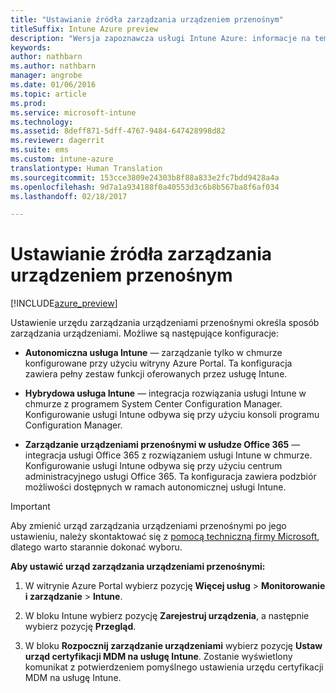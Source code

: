 ```yaml
---
title: "Ustawianie źródła zarządzania urządzeniem przenośnym"
titleSuffix: Intune Azure preview
description: "Wersja zapoznawcza usługi Intune Azure: informacje na temat ustawiania urzędu zarządzania urządzeniami przenośnymi w usłudze Intune. "
keywords: 
author: nathbarn
ms.author: nathbarn
manager: angrobe
ms.date: 01/06/2016
ms.topic: article
ms.prod: 
ms.service: microsoft-intune
ms.technology: 
ms.assetid: 8deff871-5dff-4767-9484-647428998d82
ms.reviewer: dagerrit
ms.suite: ems
ms.custom: intune-azure
translationtype: Human Translation
ms.sourcegitcommit: 153cce3809e24303b8f88a833e2fc7bdd9428a4a
ms.openlocfilehash: 9d7a1a934188f0a40553d3c6b8b567ba8f6af034
ms.lasthandoff: 02/18/2017

---
```


# <a name="set-the-mobile-device-management-authority"></a>Ustawianie źródła zarządzania urządzeniem przenośnym 

[!INCLUDE[azure_preview](../includes/azure_preview.md)]

Ustawienie urzędu zarządzania urządzeniami przenośnymi określa sposób zarządzania urządzeniami. Możliwe są następujące konfiguracje:

- **Autonomiczna usługa Intune** — zarządzanie tylko w chmurze konfigurowane przy użyciu witryny Azure Portal. Ta konfiguracja zawiera pełny zestaw funkcji oferowanych przez usługę Intune.

- **Hybrydowa usługa Intune** — integracja rozwiązania usługi Intune w chmurze z programem System Center Configuration Manager. Konfigurowanie usługi Intune odbywa się przy użyciu konsoli programu Configuration Manager.

- **Zarządzanie urządzeniami przenośnymi w usłudze Office 365** — integracja usługi Office 365 z rozwiązaniem usługi Intune w chmurze. Konfigurowanie usługi Intune odbywa się przy użyciu centrum administracyjnego usługi Office 365. Ta konfiguracja zawiera podzbiór możliwości dostępnych w ramach autonomicznej usługi Intune.

>[!IMPORTANT]
>Aby zmienić urząd zarządzania urządzeniami przenośnymi po jego ustawieniu, należy skontaktować się z [pomocą techniczną firmy Microsoft](https://docs.microsoft.com/intune/troubleshoot/how-to-get-support-for-microsoft-intune), dlatego warto starannie dokonać wyboru.

**Aby ustawić urząd zarządzania urządzeniami przenośnymi:**

1. W witrynie Azure Portal wybierz pozycję **Więcej usług** > **Monitorowanie i zarządzanie** > **Intune**.

2. W bloku Intune wybierz pozycję **Zarejestruj urządzenia**, a następnie wybierz pozycję **Przegląd**.

3. W bloku **Rozpocznij zarządzanie urządzeniami** wybierz pozycję **Ustaw urząd certyfikacji MDM na usługę Intune**. Zostanie wyświetlony komunikat z potwierdzeniem pomyślnego ustawienia urzędu certyfikacji MDM na usługę Intune.

